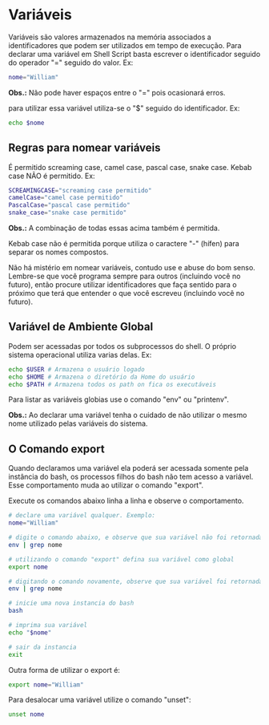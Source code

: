 # Variáveis

Variáveis são valores armazenados na memória associados a identificadores que podem ser utilizados em tempo de execução. Para declarar uma variável em Shell Script basta escrever o identificador seguido do operador "=" seguido do valor.
Ex:

```bash
nome="William"
```

**Obs.:** Não pode haver espaços entre o "=" pois ocasionará erros.

para utilizar essa variável utiliza-se o "$" seguido do identificador.
Ex:

```bash
echo $nome
```

## Regras para nomear variáveis

É permitido screaming case, camel case, pascal case, snake case. Kebab case NÃO é permitido.
Ex:

```bash
SCREAMINGCASE="screaming case permitido"
camelCase="camel case permitido"
PascalCase="pascal case permitido"
snake_case="snake case permitido"
```

**Obs.:** A combinação de todas essas acima também é permitida.

Kebab case não é permitida porque utiliza o caractere "-" (hífen) para separar os nomes compostos.

Não há mistério em nomear variáveis, contudo use e abuse do bom senso. Lembre-se que você programa sempre para outros (incluindo você no futuro), então procure utilizar identificadores que faça sentido para o próximo que terá que entender o que você escreveu (incluindo você no futuro).

## Variável de Ambiente Global

Podem ser acessadas por todos os subprocessos do shell. O próprio sistema operacional utiliza varias delas.
Ex:

```bash
echo $USER # Armazena o usuário logado
echo $HOME # Armazena o diretório da Home do usuário
echo $PATH # Armazena todos os path on fica os executáveis
```

Para listar as variáveis globias use o comando "env" ou "printenv".

**Obs.:** Ao declarar uma variável tenha o cuidado de não utilizar o mesmo nome utilizado pelas variáveis do sistema.

## O Comando export

Quando declaramos uma variável ela poderá ser acessada somente pela instância do bash, os processos filhos do bash não tem acesso a variável. Esse comportamento muda ao utilizar o comando "export".

Execute os comandos abaixo linha a linha e observe o comportamento.

```bash
# declare uma variável qualquer. Exemplo:
nome="William"

# digite o comando abaixo, e observe que sua variável não foi retornada
env | grep nome

# utilizando o comando "export" defina sua variável como global
export nome

# digitando o comando novamente, observe que sua variável foi retornada
env | grep nome

# inicie uma nova instancia do bash
bash

# imprima sua variável
echo "$nome"

# sair da instancia
exit
```

Outra forma de utilizar o export é:

```bash
export nome="William"
```

Para desalocar uma variável utilize o comando "unset":

```bash
unset nome
```
